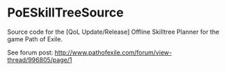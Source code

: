 PoESkillTreeSource
==================

Source code for the [QoL Update/Release] Offline Skilltree Planner for the game Path of Exile.

See forum post: http://www.pathofexile.com/forum/view-thread/996805/page/1
